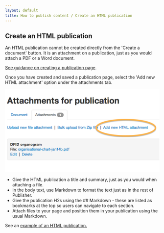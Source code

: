 ```yaml
---
layout: default
title: How to publish content / Create an HTML publication
---
```


## Create an HTML publication

An HTML publication cannot be created directly from the 'Create a document' button. It is an attachment on a publication, just as you would attach a PDF or a Word document. 

[See guidance on creating a publication page](http://alphagov.github.io/inside-government-admin-guide/creating-documents/create-a-new-doc.html).

Once you have created and saved a publication page, select the 'Add new HTML attachment' option under the attachments tab. 

![HTML publication 2](HTML-publication-2.png)

* Give the HTML publication a title and summary, just as you would when attaching a file.
* In the body text, use Markdown to format the text just as in the rest of Publisher.
* Give the publication H2s using the \#\# Markdown - these are listed as bookmarks at the top so users can navigate to each section.
* Attach files to your page and position them in your publication using the usual Markdown.

See an [example of an HTML publication.](https://www.gov.uk/government/publications/immigration-statistics-january-to-march-2013)

